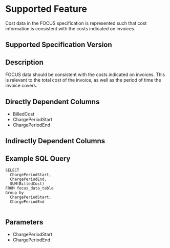 # Supported Feature

Cost data in the FOCUS specification is represented such that cost information is consistent with the costs indicated on invoices.


## Supported Specification Version


## Description
FOCUS data should be consistent with the costs indicated on invoices. This is relevant to the total cost of the invoice, as well as the period of time the invoice covers.

## Directly Dependent Columns
* BilledCost
* ChargePeriodStart
* ChargePeriodEnd

## Indirectly Dependent Columns



## Example SQL Query
```
SELECT
  ChargePeriodStart,
  ChargePeriodEnd,
  SUM(BilledCost)
FROM focus_data_table
Group by
  ChargePeriodStart,
  ChargePeriodEnd
 

```

## Parameters
* ChargePeriodStart
* ChargePeriodEnd

